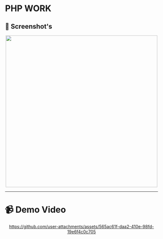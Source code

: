 # PHP WORK


## 📸 Screenshot's

<div align="center">
   <img src="https://github.com/user-attachments/assets/3374eac7-e29c-4d4e-82bb-79d209bdd786" height="500">
</div>

---

# 📹 Demo Video

<div align="center">




https://github.com/user-attachments/assets/565ac61f-daa2-410e-98fd-19e6f4c0c705





</div>



